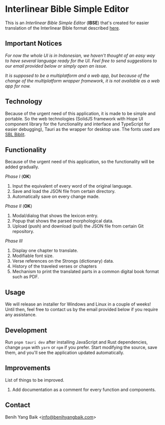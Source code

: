 # **Interlinear Bible Simple Editor**

This is an _Interlinear Bible Simple Editor_ (**IBSE**) that's created for
easier translation of the Interlinear Bible format described
[here](https://github.com/benihyangbaik/aist/blob/main/README.en.md#cheap-to-compute).

## **Important Notices**

_For now the whole UI is in Indonesian, we haven't thought of an easy way
to have several language ready for the UI. Feel free to send suggestions
to our email provided below or simply open an issue._

_It is supposed to be a multiplatform and a web app, but because of the
change of the multiplatform wrapper framework, it is not available as a
web app for now._

## **Technology**

Because of the urgent need of this application, it is made to be simple
and portable. So the web technologies (SolidJS framework with Hope UI
component library for the functionality and interface and TypeScript for
easier debugging), Tauri as the wrapper for desktop use. The fonts used
are [SBL
Biblit](https://www.sbl-site.org/educational/BiblicalFonts_SBLBibLit.aspx).

## **Functionality**

Because of the urgent need of this application, so the functionality will
be added gradually.

_Phase I_ (**OK**)

1. Input the equivalent of every word of the original language.
2. Save and load the JSON file from certain directory.
3. Automatically save on every change made.

_Phase II_ (**OK**)

1. Modal/dialog that shows the lexicon entry.
2. Popup that shows the parsed morphological data.
3. Upload (push) and download (pull) the JSON file from certain Git
   repository.

_Phase III_

1. Display one chapter to translate.
2. Modifiable font size.
3. Verse references on the Strongs (dictionary) data.
4. History of the traveled verses or chapters
5. Mechanism to print the translated parts in a common digital book format
   such as PDF.

## **Usage**

We will release an installer for Windows and Linux in a couple of weeks!
Until then, feel free to contact us by the email provided below if you
require any assistance.

## **Development**

Run `pnpm tauri dev` after installing JavaScript and Rust dependencies,
change `pnpm` with `yarn` or `npm` if you prefer. Start modifying the
source, save them, and you'll see the application updated automatically.

## **Improvements**

List of things to be improved.

1. Add documentation as a comment for every function and components.

## **Contact**

Benih Yang Baik <[info@benihyangbaik.com](mailto:info@benihyangbaik.com)>
